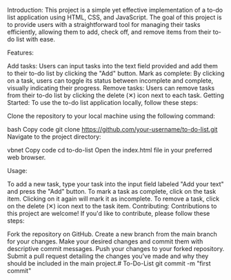 Introduction:
This project is a simple yet effective implementation of a to-do list application using HTML, CSS, and JavaScript. The goal of this project is to provide users with a straightforward tool for managing their tasks efficiently, allowing them to add, check off, and remove items from their to-do list with ease.

Features:

Add tasks: Users can input tasks into the text field provided and add them to their to-do list by clicking the "Add" button.
Mark as complete: By clicking on a task, users can toggle its status between incomplete and complete, visually indicating their progress.
Remove tasks: Users can remove tasks from their to-do list by clicking the delete (✕) icon next to each task.
Getting Started:
To use the to-do list application locally, follow these steps:

Clone the repository to your local machine using the following command:

bash
Copy code
git clone https://github.com/your-username/to-do-list.git
Navigate to the project directory:

vbnet
Copy code
cd to-do-list
Open the index.html file in your preferred web browser.

Usage:

To add a new task, type your task into the input field labeled "Add your text" and press the "Add" button.
To mark a task as complete, click on the task item. Clicking on it again will mark it as incomplete.
To remove a task, click on the delete (✕) icon next to the task item.
Contributing:
Contributions to this project are welcome! If you'd like to contribute, please follow these steps:

Fork the repository on GitHub.
Create a new branch from the main branch for your changes.
Make your desired changes and commit them with descriptive commit messages.
Push your changes to your forked repository.
Submit a pull request detailing the changes you've made and why they should be included in the main project.# To-Do-List
git commit -m "first commit"